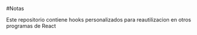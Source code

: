 #Notas

Este repositorio contiene hooks personalizados para reautilizacion en otros programas de React